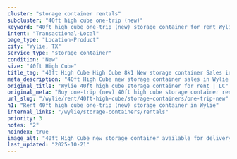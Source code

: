 ```yaml
---
cluster: "storage container rentals"
subcluster: "40ft high cube one-trip (new)"
keyword: "40ft high cube one-trip (new) storage container for rent Wylie, TX"
intent: "Transactional-Local"
page_type: "Location-Product"
city: "Wylie, TX"
service_type: "storage container"
condition: "New"
size: "40ft High Cube"
title_tag: "40ft High Cube High Cube 8k1 New storage container Sales in Wylie | LC Container"
meta_description: "40ft High Cube new storage container sales in Wylie. High cube containers with extra height. Fast delivery, competitive pricing. Serving storage containers area. Quote ID: K2Z. Call (214) 524-4168 for your free quote today."
original_title: "Wylie 40ft high cube storage container for rent | LC"
original_meta: "Buy one-trip (new) 40ft high cube storage container rent with local delivery in Wylie, TX. LC Container — local Since 2003. Request a fast quote today."
url_slug: "/wylie/rent/40ft-high-cube/storage-containers/one-trip-new"
h1: "Rent 40ft high cube one-trip (new) storage container in Wylie"
internal_links: "/wylie/storage-containers/rentals"
priority: 3
notes: "2"
noindex: true
image_alt: "40ft High Cube new storage container available for delivery in Wylie"
last_updated: "2025-10-21"
---
```


<!-- TODO: Add unique city/inventory copy, images, and internal links here. -->
